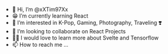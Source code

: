 - 👋 Hi, I’m @xXTim97Xx
- 😁 I’m currently learning React
- 👀 I’m interested in K-Pop, Gaming, Photography, Traveling ❣️
- 💞️ I’m looking to collaborate on React Projects
- 👨‍🎓 I would love to learn more about Svelte and Tensorflow
- 📫 How to reach me ...
